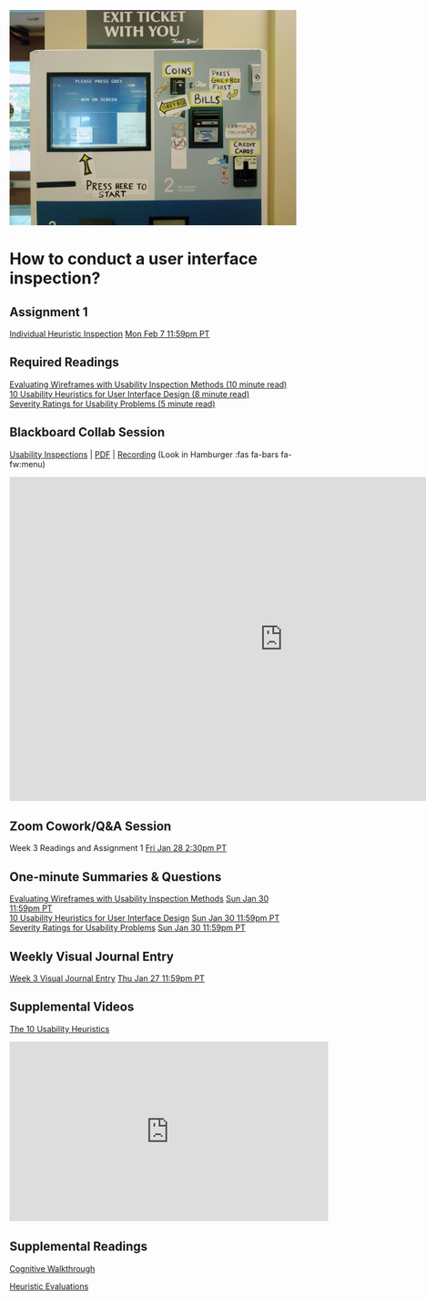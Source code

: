 ![Complex User Interface](images/2760207306_21ac555261_b.jpg ':class=banner-image')

# How to conduct a user interface inspection?

## Assignment 1
[Individual Heuristic Inspection](https://canvas.sfu.ca/courses/67116/assignments/662758) <span class='badge'> [Mon Feb 7 11:59pm PT](https://www.timeanddate.com/worldclock/fixedtime.html?msg=CMPT-363+Individual+Heuristic+Inspection+Due+Date&iso=20220207T2359&p1=256)</span>

## Required Readings  
[Evaluating Wireframes with Usability Inspection Methods (10 minute read)](https://balsamiq.com/learn/articles/usability-inspection/)  
[10 Usability Heuristics for User Interface Design (8 minute read)](https://www.nngroup.com/articles/ten-usability-heuristics/)  
[Severity Ratings for Usability Problems (5 minute read)](https://www.nngroup.com/articles/how-to-rate-the-severity-of-usability-problems/)  

## Blackboard Collab Session
[Usability Inspections](https://docs.google.com/presentation/d/e/2PACX-1vTUtrLYOKA_ccJpLSfr6B_r9pSXGLdWwfeuadz3LnpBdjBZE4TEgowYiD3B8dijasxzXMhh59gAu65_/pub?start=false&loop=false&delayms=3000) | [PDF](https://canvas.sfu.ca/courses/67116/files/folder/Downloads/Slides%20PDFs/Mini-Lectures%20and%20Activities/Week-03) | [Recording](https://canvas.sfu.ca/courses/67116/external_tools/3544) (Look in Hamburger :fas fa-bars fa-fw:menu)

<div class="video-container-16by9"><iframe src="https://docs.google.com/presentation/d/e/2PACX-1vTUtrLYOKA_ccJpLSfr6B_r9pSXGLdWwfeuadz3LnpBdjBZE4TEgowYiD3B8dijasxzXMhh59gAu65_/embed?start=false&loop=false&delayms=3000" frameborder="0" width="960" height="569" allowfullscreen="true" mozallowfullscreen="true" webkitallowfullscreen="true"></iframe></div>

## Zoom Cowork/Q&A Session
Week 3 Readings and Assignment 1 <span class='badge'> [Fri Jan 28 2:30pm PT](https://www.timeanddate.com/worldclock/fixedtime.html?msg=CMPT-363+Blackboard+Review+and+Discussions&iso=20220128T1430&p1=256&am=50)</span>

## One-minute Summaries & Questions
[Evaluating Wireframes with Usability Inspection Methods](https://canvas.sfu.ca/courses/67116/assignments/710556) <span class='badge'> [Sun Jan 30 11:59pm PT](https://www.timeanddate.com/worldclock/fixedtime.html?msg=One-minute+Summaries+for+Week+4+Due+Date&iso=20220130T235900&p1=256)</span>  
[10 Usability Heuristics for User Interface Design](https://canvas.sfu.ca/courses/67116/assignments/710847) <span class='badge'> [Sun Jan 30 11:59pm PT](https://www.timeanddate.com/worldclock/fixedtime.html?msg=One-minute+Summaries+for+Week+5+Due+Date&iso=20220130T235900&p1=256)</span>  
[Severity Ratings for Usability Problems](https://canvas.sfu.ca/courses/67116/assignments/710553) <span class='badge'> [Sun Jan 30 11:59pm PT](https://www.timeanddate.com/worldclock/fixedtime.html?msg=One-minute+Summaries+for+Week+4+Due+Date&iso=20220130T235900&p1=256)</span>  

## Weekly Visual Journal Entry
[Week 3 Visual Journal Entry](https://canvas.sfu.ca/courses/67116/assignments/662769) <span class='badge'> [Thu Jan 27 11:59pm PT](https://www.timeanddate.com/worldclock/fixedtime.html?msg=CMPT-363+Week+4+Visual+Journal+Entry+Due+Date&iso=20220127T235900)</span>  

## Supplemental Videos  
[The 10 Usability Heuristics](https://www.youtube.com/playlist?list=PLJOFJ3Ok_idtb2YeifXlG1-TYoMBLoG6I)  
<div class="video-container-16by9"><iframe width="560" height="315" src="https://www.youtube.com/embed/videoseries?list=PLJOFJ3Ok_idtb2YeifXlG1-TYoMBLoG6I" title="YouTube video player" frameborder="0" allow="accelerometer; autoplay; clipboard-write; encrypted-media; gyroscope; picture-in-picture" allowfullscreen></iframe></div>

## Supplemental Readings

[Cognitive Walkthrough](ux-techniques-guide/06.how-to-conduct-a-user-interface-inspection/cognitive-walkthroughs.md ':include')

[Heuristic Evaluations](ux-techniques-guide/06.how-to-conduct-a-user-interface-inspection/heuristic-evaluations.md ':include')
